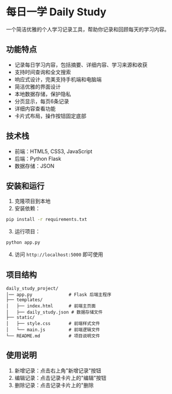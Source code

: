 # 每日一学 Daily Study

一个简洁优雅的个人学习记录工具，帮助你记录和回顾每天的学习内容。

## 功能特点

- 记录每日学习内容，包括摘要、详细内容、学习来源和收获
- 支持时间查询和全文搜索
- 响应式设计，完美支持手机端和电脑端
- 简洁优雅的界面设计
- 本地数据存储，保护隐私
- 分页显示，每页6条记录
- 详细内容查看功能
- 卡片式布局，操作按钮固定底部

## 技术栈

- 前端：HTML5, CSS3, JavaScript
- 后端：Python Flask
- 数据存储：JSON

## 安装和运行

1. 克隆项目到本地
2. 安装依赖：
```bash
pip install -r requirements.txt
```
3. 运行项目：
```bash
python app.py
```
4. 访问 `http://localhost:5000` 即可使用

## 项目结构

```
daily_study_project/
│── app.py              # Flask 后端主程序
├── templates/
│   ├── index.html      # 前端主页面
│   ├── daily_study.json # 数据存储文件
├── static/
│   ├── style.css       # 前端样式文件
│   └── main.js         # 前端逻辑文件
└── README.md           # 项目说明文件
```

## 使用说明

1. 新增记录：点击右上角"新增记录"按钮
2. 编辑记录：点击记录卡片上的"编辑"按钮
3. 删除记录：点击记录卡片上的"删除